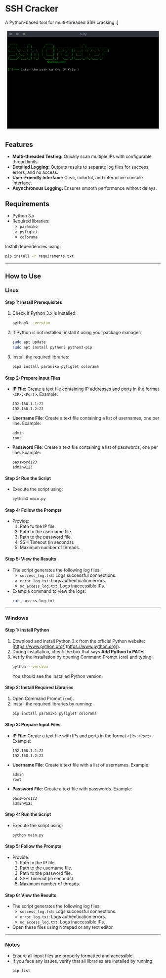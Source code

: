 # SSH Cracker

A Python-based tool for multi-threaded SSH cracking :]

![Screenshot of Tool](tool_screenshot.png)

## Features
- **Multi-threaded Testing:** Quickly scan multiple IPs with configurable thread limits.
- **Detailed Logging:** Outputs results to separate log files for success, errors, and no access.
- **User-Friendly Interface:** Clear, colorful, and interactive console interface.
- **Asynchronous Logging:** Ensures smooth performance without delays.

## Requirements
- Python 3.x
- Required libraries:
  - `paramiko`
  - `pyfiglet`
  - `colorama`

Install dependencies using:
```bash
pip install -r requirements.txt
```

---

## How to Use

### Linux
#### Step 1: Install Prerequisites
1. Check if Python 3.x is installed:
   ```bash
   python3 --version
   ```
2. If Python is not installed, install it using your package manager:
   ```bash
   sudo apt update
   sudo apt install python3 python3-pip
   ```
3. Install the required libraries:
   ```bash
   pip3 install paramiko pyfiglet colorama
   ```

#### Step 2: Prepare Input Files
- **IP File**: Create a text file containing IP addresses and ports in the format `<IP>:<Port>`. Example:
  ```
  192.168.1.1:22
  192.168.1.2:22
  ```
- **Username File**: Create a text file containing a list of usernames, one per line. Example:
  ```
  admin
  root
  ```
- **Password File**: Create a text file containing a list of passwords, one per line. Example:
  ```
  password123
  admin@123
  ```

#### Step 3: Run the Script
- Execute the script using:
  ```bash
  python3 main.py
  ```

#### Step 4: Follow the Prompts
- Provide:
  1. Path to the IP file.
  2. Path to the username file.
  3. Path to the password file.
  4. SSH Timeout (in seconds).
  5. Maximum number of threads.

#### Step 5: View the Results
- The script generates the following log files:
  - `success_log.txt`: Logs successful connections.
  - `error_log.txt`: Logs authentication errors.
  - `no_access_log.txt`: Logs inaccessible IPs.
- Example command to view the logs:
  ```bash
  cat success_log.txt
  ```

---

### Windows
#### Step 1: Install Python
1. Download and install Python 3.x from the official Python website: [https://www.python.org/](https://www.python.org/).
2. During installation, check the box that says **Add Python to PATH**.
3. Verify the installation by opening Command Prompt (`cmd`) and typing:
   ```cmd
   python --version
   ```
   You should see the installed Python version.

#### Step 2: Install Required Libraries
1. Open Command Prompt (`cmd`).
2. Install the required libraries by running:
   ```cmd
   pip install paramiko pyfiglet colorama
   ```

#### Step 3: Prepare Input Files
- **IP File**: Create a text file with IPs and ports in the format `<IP>:<Port>`. Example:
  ```
  192.168.1.1:22
  192.168.1.2:22
  ```
- **Username File**: Create a text file with a list of usernames. Example:
  ```
  admin
  root
  ```
- **Password File**: Create a text file with passwords. Example:
  ```
  password123
  admin@123
  ```

#### Step 4: Run the Script
- Execute the script using:
  ```cmd
  python main.py
  ```

#### Step 5: Follow the Prompts
- Provide:
  1. Path to the IP file.
  2. Path to the username file.
  3. Path to the password file.
  4. SSH Timeout (in seconds).
  5. Maximum number of threads.

#### Step 6: View the Results
- The script generates the following log files:
  - `success_log.txt`: Logs successful connections.
  - `error_log.txt`: Logs authentication errors.
  - `no_access_log.txt`: Logs inaccessible IPs.
- Open these files using Notepad or any text editor.

---

### Notes
- Ensure all input files are properly formatted and accessible.
- If you face any issues, verify that all libraries are installed by running:
  ```bash
  pip list
  ```
